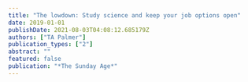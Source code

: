 ```yaml
---
title: "The lowdown: Study science and keep your job options open"
date: 2019-01-01
publishDate: 2021-08-03T04:08:12.685179Z
authors: ["TA Palmer"]
publication_types: ["2"]
abstract: ""
featured: false
publication: "*The Sunday Age*"
---
```


